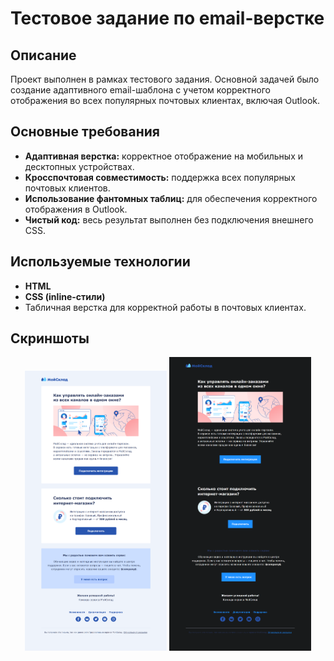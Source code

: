 # Тестовое задание по email-верстке

## Описание

Проект выполнен в рамках тестового задания. Основной задачей было создание адаптивного email-шаблона с учетом корректного отображения во всех популярных почтовых клиентах, включая Outlook.

## Основные требования

- **Адаптивная верстка:** корректное отображение на мобильных и десктопных устройствах.
- **Кросспочтовая совместимость:** поддержка всех популярных почтовых клиентов.
- **Использование фантомных таблиц:** для обеспечения корректного отображения в Outlook.
- **Чистый код:** весь результат выполнен без подключения внешнего CSS.

## Используемые технологии

- **HTML**
- **CSS (inline-стили)**
- Табличная верстка для корректной работы в почтовых клиентах.

## Скриншоты

<p align="center">
  <img src="screen-light.png" alt="Светлая тема" width="45%" />
  <img src="screen-dark.png" alt="Темная тема" width="45%" />
</p>
